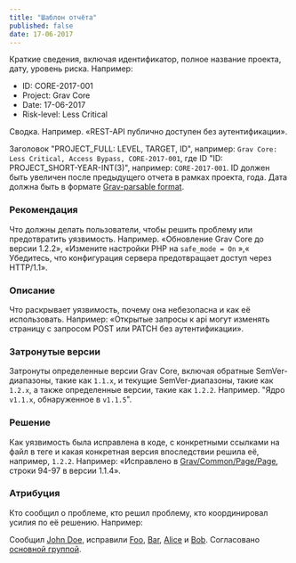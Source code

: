 ```yaml
---
title: "Шаблон отчёта"
published: false
date: 17-06-2017
---
```


Краткие сведения, включая идентификатор, полное название проекта, дату, уровень риска. Например:

- ID: CORE-2017-001
- Project: Grav Core
- Date: 17-06-2017
- Risk-level: Less Critical

Сводка. Например. «REST-API публично доступен без аутентификации».

Заголовок "PROJECT_FULL: LEVEL, TARGET, ID", например: `Grav Core: Less Critical, Access Bypass, CORE-2017-001`, где ID "ID: PROJECT_SHORT-YEAR-INT(3)", например: `CORE-2017-001`. ID должен быть увеличен после предыдущего отчета в рамках проекта, года. Дата должна быть в формате [Grav-parsable format](https://learn.getgrav.org/content/headers#date).

### Рекомендация

Что должны делать пользователи, чтобы решить проблему или предотвратить уязвимость. Например. «Обновление Grav Core до версии 1.2.2», «Измените настройки PHP на `safe_mode = On` »,« Убедитесь, что конфигурация сервера предотвращает доступ через HTTP/1.1».

### Описание

Что раскрывает уязвимость, почему она небезопасна и как её использовать. Например: «Открытые запросы к api могут изменять страницу с запросом POST или PATCH без аутентификации».

### Затронутые версии

Затронуты определенные версии Grav Core, включая обратные SemVer-диапазоны, такие как `1.1.x`, и текущие SemVer-диапазоны, такие как `1.2.x`, а также определенные версии, такие как `1.2.2`. Например. "Ядро `v1.1.x`, обнаруженное в `v1.1.5`".

### Решение

Как уязвимость была исправлена ​​в коде, с конкретными ссылками на файл в теге и какая конкретная версия впоследствии решила её, например, `1.2.2`. Например: «Исправлено в [Grav/Common/Page/Page](https://github.com/getgrav/grav/blob/1.1.4/system/src/Grav/Common/Page/Page.php#L94-L97), строки 94-97 в версии 1.1.4».

### Атрибуция

Кто сообщил о проблеме, кто решил проблему, кто координировал усилия по её решению. Например:

Сообщил [John Doe](https://en.wikipedia.org/wiki/John_Doe), исправили [Foo](https://en.wikipedia.org/wiki/Placeholder_name#Computing), [Bar](https://en.wikipedia.org/wiki/Placeholder_name#Computing), [Alice](https://en.wikipedia.org/wiki/Placeholder_name#Computing) и [Bob](https://en.wikipedia.org/wiki/Placeholder_name#Computing). Согласовано [основной группой](https://getgrav.org/about).
